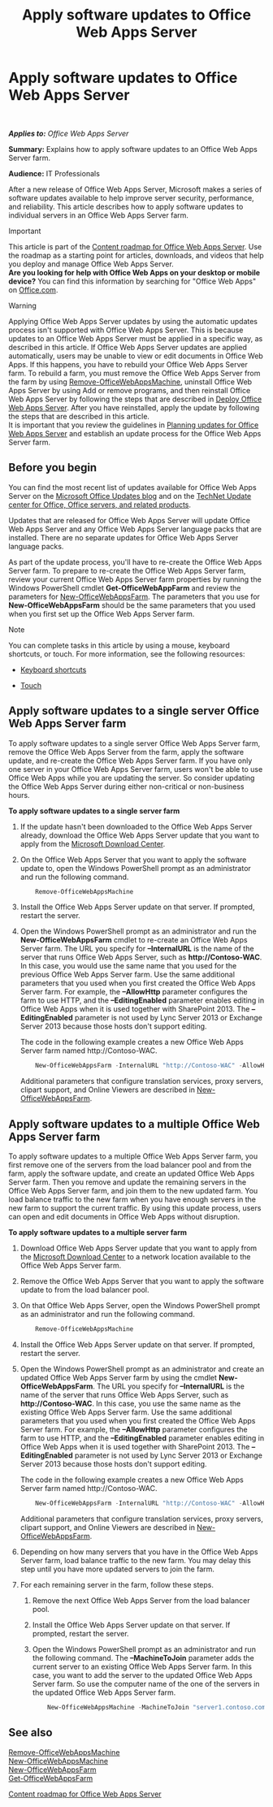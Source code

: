 ﻿---
title: Apply software updates to Office Web Apps Server
TOCTitle: Apply software updates to Office Web Apps Server
ms:assetid: 5d15dbd9-374e-422a-a870-43270dd0a2db
ms:mtpsurl: https://technet.microsoft.com/library/JJ966220(v=office.15)
ms:contentKeyID: 51438566
ms.date: 04/07/2015
mtps_version: v=office.15
---

# Apply software updates to Office Web Apps Server

 

_**Applies to:** Office Web Apps Server_

**Summary:** Explains how to apply software updates to an Office Web Apps Server farm.

**Audience:** IT Professionals

After a new release of Office Web Apps Server, Microsoft makes a series of software updates available to help improve server security, performance, and reliability. This article describes how to apply software updates to individual servers in an Office Web Apps Server farm.


> [!IMPORTANT]
> This article is part of the <A href="content-roadmap-for-office-web-apps-server.md">Content roadmap for Office Web Apps Server</A>. Use the roadmap as a starting point for articles, downloads, and videos that help you deploy and manage Office Web Apps Server.<BR><STRONG>Are you looking for help with Office Web Apps on your desktop or mobile device?</STRONG> You can find this information by searching for "Office Web Apps" on <A href="https://go.microsoft.com/fwlink/p/?linkid=324961">Office.com</A>.




> [!WARNING]
> Applying Office Web Apps Server updates by using the automatic updates process isn't supported with Office Web Apps Server. This is because updates to an Office Web Apps Server must be applied in a specific way, as described in this article. If Office Web Apps Server updates are applied automatically, users may be unable to view or edit documents in Office Web Apps. If this happens, you have to rebuild your Office Web Apps Server farm. To rebuild a farm, you must remove the Office Web Apps Server from the farm by using <A href="https://docs.microsoft.com/powershell/module/officewebapps/remove-officewebappsmachine?view=officewebapps-ps">Remove-OfficeWebAppsMachine</A>, uninstall Office Web Apps Server by using Add or remove programs, and then reinstall Office Web Apps Server by following the steps that are described in <A href="deploy-office-web-apps-server.md">Deploy Office Web Apps Server</A>. After you have reinstalled, apply the update by following the steps that are described in this article.<BR>It is important that you review the guidelines in <A href="plan-office-web-apps-server.md">Planning updates for Office Web Apps Server</A> and establish an update process for the Office Web Apps Server farm.



## Before you begin

You can find the most recent list of updates available for Office Web Apps Server on the [Microsoft Office Updates blog](https://go.microsoft.com/fwlink/p/?linkid=280269) and on the [TechNet Update center for Office, Office servers, and related products](https://go.microsoft.com/fwlink/p/?linkid=280271).

Updates that are released for Office Web Apps Server will update Office Web Apps Server and any Office Web Apps Server language packs that are installed. There are no separate updates for Office Web Apps Server language packs.

As part of the update process, you'll have to re-create the Office Web Apps Server farm. To prepare to re-create the Office Web Apps Server farm, review your current Office Web Apps Server farm properties by running the Windows PowerShell cmdlet **Get-OfficeWebAppFarm** and review the parameters for [New-OfficeWebAppsFarm](https://docs.microsoft.com/powershell/module/officewebapps/new-officewebappsfarm?view=officewebapps-ps). The parameters that you use for **New-OfficeWebAppsFarm** should be the same parameters that you used when you first set up the Office Web Apps Server farm.


> [!NOTE]
> You can complete tasks in this article by using a mouse, keyboard shortcuts, or touch. For more information, see the following resources: 
> <UL>
> <LI>
> <P><A href="https://go.microsoft.com/fwlink/p/?linkid=249150">Keyboard shortcuts</A></P>
> <LI>
> <P><A href="https://go.microsoft.com/fwlink/p/?linkid=249151">Touch</A></P></LI></UL>



## Apply software updates to a single server Office Web Apps Server farm

To apply software updates to a single server Office Web Apps Server farm, remove the Office Web Apps Server from the farm, apply the software update, and re-create the Office Web Apps Server farm. If you have only one server in your Office Web Apps Server farm, users won't be able to use Office Web Apps while you are updating the server. So consider updating the Office Web Apps Server during either non-critical or non-business hours.

**To apply software updates to a single server farm**

1.  If the update hasn't been downloaded to the Office Web Apps Server already, download the Office Web Apps Server update that you want to apply from the [Microsoft Download Center](https://go.microsoft.com/fwlink/p/?linkid=280274).

2.  On the Office Web Apps Server that you want to apply the software update to, open the Windows PowerShell prompt as an administrator and run the following command.
    
    ```PowerShell
        Remove-OfficeWebAppsMachine
    ```

3.  Install the Office Web Apps Server update on that server. If prompted, restart the server.

4.  Open the Windows PowerShell prompt as an administrator and run the **New-OfficeWebAppsFarm** cmdlet to re-create an Office Web Apps Server farm. The URL you specify for **–InternalURL** is the name of the server that runs Office Web Apps Server, such as **http://Contoso-WAC**. In this case, you would use the same name that you used for the previous Office Web Apps Server farm. Use the same additional parameters that you used when you first created the Office Web Apps Server farm. For example, the **–AllowHttp** parameter configures the farm to use HTTP, and the **–EditingEnabled** parameter enables editing in Office Web Apps when it is used together with SharePoint 2013. The **–EditingEnabled** parameter is not used by Lync Server 2013 or Exchange Server 2013 because those hosts don't support editing.
    
    The code in the following example creates a new Office Web Apps Server farm named http://Contoso-WAC.
    
    ```PowerShell
        New-OfficeWebAppsFarm -InternalURL "http://Contoso-WAC" -AllowHttp -EditingEnabled
    ```
    Additional parameters that configure translation services, proxy servers, clipart support, and Online Viewers are described in [New-OfficeWebAppsFarm](https://docs.microsoft.com/powershell/module/officewebapps/new-officewebappsfarm?view=officewebapps-ps).

## Apply software updates to a multiple Office Web Apps Server farm

To apply software updates to a multiple Office Web Apps Server farm, you first remove one of the servers from the load balancer pool and from the farm, apply the software update, and create an updated Office Web Apps Server farm. Then you remove and update the remaining servers in the Office Web Apps Server farm, and join them to the new updated farm. You load balance traffic to the new farm when you have enough servers in the new farm to support the current traffic. By using this update process, users can open and edit documents in Office Web Apps without disruption.

**To apply software updates to a multiple server farm**

1.  Download Office Web Apps Server update that you want to apply from the [Microsoft Download Center](https://go.microsoft.com/fwlink/p/?linkid=280274) to a network location available to the Office Web Apps Server farm.

2.  Remove the Office Web Apps Server that you want to apply the software update to from the load balancer pool.

3.  On that Office Web Apps Server, open the Windows PowerShell prompt as an administrator and run the following command.
    
    ```PowerShell
        Remove-OfficeWebAppsMachine
    ```

4.  Install the Office Web Apps Server update on that server. If prompted, restart the server.

5.  Open the Windows PowerShell prompt as an administrator and create an updated Office Web Apps Server farm by using the cmdlet **New-OfficeWebAppsFarm**. The URL you specify for **–InternalURL** is the name of the server that runs Office Web Apps Server, such as **http://Contoso-WAC**. In this case, you use the same name as the existing Office Web Apps Server farm. Use the same additional parameters that you used when you first created the Office Web Apps Server farm. For example, the **–AllowHttp** parameter configures the farm to use HTTP, and the **–EditingEnabled** parameter enables editing in Office Web Apps when it is used together with SharePoint 2013. The **–EditingEnabled** parameter is not used by Lync Server 2013 or Exchange Server 2013 because those hosts don't support editing.
    
    The code in the following example creates a new Office Web Apps Server farm named http://Contoso-WAC.    
    
    ```PowerShell    
        New-OfficeWebAppsFarm -InternalURL "http://Contoso-WAC" -AllowHttp -EditingEnabled
    ```
    
    Additional parameters that configure translation services, proxy servers, clipart support, and Online Viewers are described in [New-OfficeWebAppsFarm](https://docs.microsoft.com/powershell/module/officewebapps/new-officewebappsfarm?view=officewebapps-ps).

6.  Depending on how many servers that you have in the Office Web Apps Server farm, load balance traffic to the new farm. You may delay this step until you have more updated servers to join the farm.

7.  For each remaining server in the farm, follow these steps.
    
    1.  Remove the next Office Web Apps Server from the load balancer pool.
    
    2.  Install the Office Web Apps Server update on that server. If prompted, restart the server.
    
    3.  Open the Windows PowerShell prompt as an administrator and run the following command. The **–MachineToJoin** parameter adds the current server to an existing Office Web Apps Server farm. In this case, you want to add the server to the updated Office Web Apps Server farm. So use the computer name of the one of the servers in the updated Office Web Apps Server farm.
        
        ```PowerShell
            New-OfficeWebAppsMachine -MachineToJoin "server1.contoso.com"
        ```
## See also


[Remove-OfficeWebAppsMachine](https://docs.microsoft.com/powershell/module/officewebapps/remove-officewebappsmachine?view=officewebapps-ps)  
[New-OfficeWebAppsMachine](https://docs.microsoft.com/powershell/module/officewebapps/new-officewebappsmachine?view=officewebapps-ps)  
[New-OfficeWebAppsFarm](https://docs.microsoft.com/powershell/module/officewebapps/new-officewebappsfarm?view=officewebapps-ps)  
[Get-OfficeWebAppsFarm](https://docs.microsoft.com/powershell/module/officewebapps/get-officewebappsfarm?view=officewebapps-ps)  


[Content roadmap for Office Web Apps Server](content-roadmap-for-office-web-apps-server.md)  
  

[](content-roadmap-for-office-web-apps-server.md)


